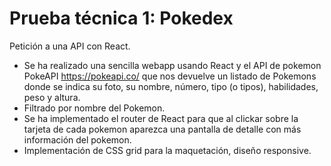 # Prueba técnica 1: Pokedex
Petición a una API con React.

* Se ha realizado una sencilla webapp usando React y el API de pokemon PokeAPI https://pokeapi.co/ que nos devuelve un listado de Pokemons donde se indica su foto, su nombre, número, tipo (o tipos), habilidades, peso y altura.
* Filtrado por nombre del Pokemon.
* Se ha implementado el router de React para que al clickar sobre la tarjeta de cada pokemon aparezca una pantalla de detalle con más información del pokemon.
* Implementación de CSS grid para la maquetación, diseño responsive.

